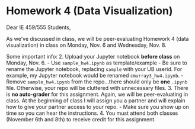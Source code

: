 # Homework 4 (Data Visualization)

Dear IE 459/555 Students,

As we've discussed in class, we will be peer-evaluating Homework 4 (data visualization) in class on Monday, Nov. 6 and Wednesday, Nov. 8.  

Some important info:
2. Upload your Jupyter notebook **before class** on Monday, Nov. 6.
    - Use `sample_hw4.ipynb` as template/example 
    - Be sure to rename the Jupyter notebook, replacing `sample` with your UB userid.  For example, my Jupyter notebook would be renamed `cmurray3_hw4.ipynb`.
    - Remove `sample_hw4.ipynb` from the repo...there should only be **one** `.ipynb` file.  Otherwise, your repo will be cluttered with unnecessary files.
3. There is **no auto-grader** for this assignment.  Again, we will be peer-evaluating in class.  At the beginning of class I will assign you a partner and will explain how to give your partner access to your repo.
    - Make sure you show up on time so you can hear the instructions.
4. You must attend both classes (November 6th and 8th) to receive credit for this assignment.
